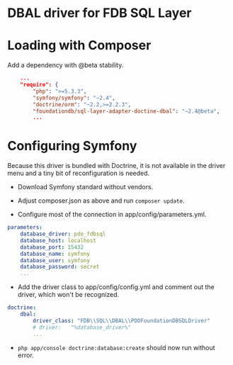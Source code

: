 DBAL driver for FDB SQL Layer
=============================

# Loading with Composer #

Add a dependency with @beta stability.

```json
    ...
    "require": {
        "php": ">=5.3.3",
        "symfony/symfony": "~2.4",
        "doctrine/orm": "~2.2,>=2.2.3",
        "foundationdb/sql-layer-adapter-doctine-dbal": "~2.4@beta",
        ...
```

# Configuring Symfony #

Because this driver is bundled with Doctrine, it is not available in
the driver menu and a tiny bit of reconfiguration is needed.

* Download Symfony standard without vendors.

* Adjust composer.json as above and run ```composer update```.

* Configure most of the connection in app/config/parameters.yml.

```yaml
parameters:
    database_driver: pdo_fdbsql
    database_host: localhost
    database_port: 15432
    database_name: symfony
    database_user: symfony
    database_password: secret
    ...
```

* Add the driver class to app/config/config.yml and comment out the
  driver, which won't be recognized.

```yaml
doctrine:
    dbal:
        driver_class: "FDB\\SQL\\DBAL\\PDOFoundationDBSQLDriver"
        # driver:   "%database_driver%"
        ...
```

* ```php app/console doctrine:database:create``` should now run without error.
